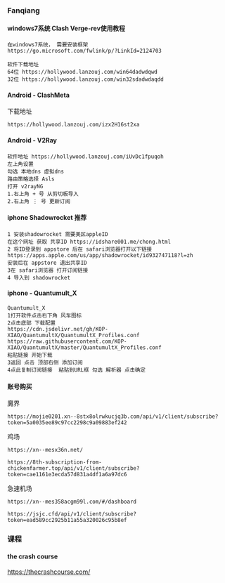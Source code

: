 ### Fanqiang
#### windows7系统 Clash Verge-rev使用教程
```
在windows7系统， 需要安装框架
https://go.microsoft.com/fwlink/p/?LinkId=2124703

软件下载地址   
64位 https://hollywood.lanzouj.com/win64dadwdqwd
32位 https://hollywood.lanzouj.com/win32sdadwdaqdd
```
#### Android - ClashMeta
下载地址
```
https://hollywood.lanzouj.com/izx2H16st2xa
```
#### Android - V2Ray 
```
软件地址 https://hollywood.lanzouj.com/iUvDc1fpuqoh
左上角设置
勾选 本地dns 虚拟dns
路由策略选择 Asls
打开 v2rayNG
1.右上角 + 号 从剪切板导入
2.右上角 ⋮ 号 更新订阅
```
#### iphone Shadowrocket 推荐
```
1 安装shadowrocket 需要美区appleID
在这个网址 获取 共享ID https://idshare001.me/chong.html
2 将ID登录到 appstore 后在 safari浏览器打开以下链接
https://apps.apple.com/us/app/shadowrocket/id932747118?l=zh
安装后在 appstore 退出共享ID
3在 safari浏览器 打开订阅链接
4 导入到 shadowrocket
```
#### iphone - Quantumult_X

```
Quantumult_X
1打开软件点击右下角 风车图标
2点击底部 下载配置
https://cdn.jsdelivr.net/gh/KOP-XIAO/QuantumultX/QuantumultX_Profiles.conf
https://raw.githubusercontent.com/KOP-XIAO/QuantumultX/master/QuantumultX_Profiles.conf
粘贴链接 开始下载
3返回 点击 顶部右侧 添加订阅
4点此复制订阅链接  粘贴到URL框 勾选 解析器 点击确定
```
#### 账号购买
魔界
```
https://mojie0201.xn--8stx8olrwkucjq3b.com/api/v1/client/subscribe?token=5a0035ee89c97cc2298c9a09883ef242
```
鸡场
```
https://xn--mesx36n.net/
```
```
https://8th-subscription-from-chickenfarmer.top/api/v1/client/subscribe?token=cae1161e3ecda57d831a4df1a6a97dc6
```
急速机场
```
https://xn--mes358acgm99l.com/#/dashboard

```
```
https://jsjc.cfd/api/v1/client/subscribe?token=ead589cc2925b11a55a320026c95b8ef
```
### 课程
#### the crash course
https://thecrashcourse.com/
